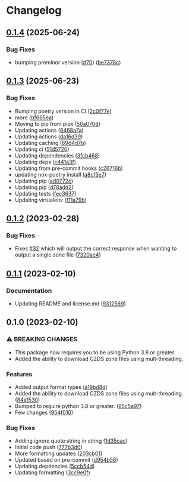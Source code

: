# Changelog

## [0.1.4](https://github.com/MSAdministrator/czds/compare/v0.1.3...v0.1.4) (2025-06-24)


### Bug Fixes

* bumping preminor version ([#70](https://github.com/MSAdministrator/czds/issues/70)) ([be7378c](https://github.com/MSAdministrator/czds/commit/be7378c6a63c3379f14fdfc25916e788940840cb))

## [0.1.3](https://github.com/MSAdministrator/czds/compare/0.1.2...v0.1.3) (2025-06-23)


### Bug Fixes

* Bumping poetry version in CI ([2c0f77e](https://github.com/MSAdministrator/czds/commit/2c0f77e988c57f138fc0da81280e9ae30202ee9b))
* more ([bf665ea](https://github.com/MSAdministrator/czds/commit/bf665eaf82052cba9e6e5c9b10ca86fadc6e3465))
* Moving to pip from pipx ([50a070d](https://github.com/MSAdministrator/czds/commit/50a070dc8cff8269679678e80cc27384ece22bda))
* Updating actions ([6468a7a](https://github.com/MSAdministrator/czds/commit/6468a7a5353c2b7cd867cd3b9d03ac4b2a10ff47))
* Updating actions ([da16d39](https://github.com/MSAdministrator/czds/commit/da16d395a5c9225490af69add94b8837258f2698))
* Updating caching ([69d4d7b](https://github.com/MSAdministrator/czds/commit/69d4d7b2cba990463e3688323f407c187d95b93d))
* Updating ci ([51d5720](https://github.com/MSAdministrator/czds/commit/51d57208efdd4d171623aa5b5fcc4ff7e9125488))
* Updating dependencies ([3fcb468](https://github.com/MSAdministrator/czds/commit/3fcb4684f5ba1ce3984a82209bb5155643ab5b7c))
* Updating deps ([c441a3f](https://github.com/MSAdministrator/czds/commit/c441a3f6883ce32bbd8aed23716e3975679c18e4))
* Updating from pre-commit hooks ([c26716b](https://github.com/MSAdministrator/czds/commit/c26716b9c65728f9cc9e6e03d6194f5c88487e9c))
* updating nox-poetry install ([a8cf5e7](https://github.com/MSAdministrator/czds/commit/a8cf5e77e2395ec2960f0a9ae8a5d1815bc59a96))
* Updating pip ([ad0772c](https://github.com/MSAdministrator/czds/commit/ad0772c02a19084f0d0d9d536849e98e4621fe63))
* Updating pip ([d78add2](https://github.com/MSAdministrator/czds/commit/d78add270111b650d6b35cd4a8d58a03c441b4c7))
* Updating tests ([fec3637](https://github.com/MSAdministrator/czds/commit/fec3637133ce7dc25f6815d29b78dc28a42146ec))
* Updating virtualenv ([f11a79b](https://github.com/MSAdministrator/czds/commit/f11a79ba1ec01550ff017dd545ed9b4fc19db4aa))

## [0.1.2](https://github.com/MSAdministrator/czds/compare/0.1.1...0.1.2) (2023-02-28)


### Bug Fixes

* Fixes [#32](https://github.com/MSAdministrator/czds/issues/32) which will output the correct response when wanting to output a single zone file ([7320ac4](https://github.com/MSAdministrator/czds/commit/7320ac4b4151c192d6bf30217406443576628a57))

## [0.1.1](https://github.com/MSAdministrator/czds/compare/0.1.0...0.1.1) (2023-02-10)


### Documentation

* Updating README and license.md ([9312569](https://github.com/MSAdministrator/czds/commit/9312569c58102ee035d9dde9a0d095d631f479a1))

## 0.1.0 (2023-02-10)


### ⚠ BREAKING CHANGES

* This package now requires you to be using  Python 3.8 or greater.
* Added the ability to download CZDS zone files using mult-threading.

### Features

* Added output format types ([a19bd8d](https://github.com/MSAdministrator/czds/commit/a19bd8dccf2437bb416f3395b71b98ac29e41d8f))
* Added the ability to download CZDS zone files using mult-threading. ([84a1530](https://github.com/MSAdministrator/czds/commit/84a1530ff342370a0207eebfc164e5c811864194))
* Bumped to require python 3.8 or greater. ([85c5a97](https://github.com/MSAdministrator/czds/commit/85c5a97bed021d37e35a593923a6a01b37c9dfcf))
* Few changes ([954f010](https://github.com/MSAdministrator/czds/commit/954f01024f9e1ee536c87facad5cc947551f0644))


### Bug Fixes

* Adding ignore quote string in string ([1d35cac](https://github.com/MSAdministrator/czds/commit/1d35cac7365b364187c11c6da231c300c9b60439))
* Initial code push ([777b3d0](https://github.com/MSAdministrator/czds/commit/777b3d0d0e48325d09dd37d18f3069eef1547a96))
* More formatting updates ([203cb01](https://github.com/MSAdministrator/czds/commit/203cb012b6f45686c3c1d54992002d420be64cd5))
* Updated based on pre-commit ([d954b58](https://github.com/MSAdministrator/czds/commit/d954b58b62a0c410618486636e0f750a7afa4aaa))
* Updating depdencies ([5ccb54d](https://github.com/MSAdministrator/czds/commit/5ccb54df33b67640ce912d00eaed0be7a34fc43a))
* Updating formatting ([3cc9e0f](https://github.com/MSAdministrator/czds/commit/3cc9e0f81896277c116a6853f3afa850e84569ca))
